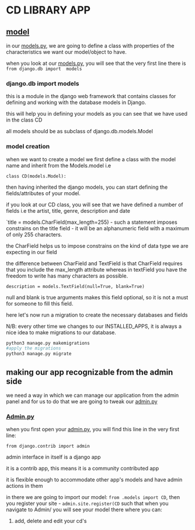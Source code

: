 # CD LIBRARY APP

## [model](./models.py)

in our [models.py](models.py), we are going to define a class with properties of the characteristics we want our model/object to have.

when you look at our [models.py](models.py), you will see that the very first line there is `from django.db import  models`

### django.db import models

this is a module in the django web framework that contains classes for defining and working with the database models in Django.

this will help you in defining your models as you can see that we have used in the class CD

all models should be as subclass of django.db.models.Model

### model creation

when we want to create a model we first define a class with the model name and inherit from the Models.model i.e

`class CD(models.Model):`

then having inherited the django models, you can start defining the fields/attributes of your model.

if you look at our CD class, you will see that we have defined a number of fields i.e the artist, title, genre, description and date

`title = models.CharField(max_length=255) - such a statement imposes constrains on the title field - it will be an alphanumeric field with a maximum of only 255 characters.

the CharField helps us to impose constrains on the kind of data type we are expecting in our field

the difference between CharField and TextField is that CharField requires that you include the max_length attribute whereas in textField you have the freedom to write has many characters as possible.

`description = models.TextField(null=True, blank=True)`

null and blank is true arguments makes this field optional, so it is not a must for someone to fill this field.

here let's now run a migration to create the necessary databases and fields

N/B: every other time we changes to our INSTALLED_APPS, it is always a nice idea to make migrations to our database.

```python
python3 manage.py makemigrations
#apply the migrations
python3 manage.py migrate
```

## making our app recognizable from the admin side

we need a way in which we can manage our application from the admin panel
and for us to do that we are going to tweak our [admin.py](admin.py)

### [Admin.py](admin.py)

when you first open your [admin.py](admin.py), you will find this line in the very first line:

`from django.contrib import admin`

admin interface in itself is a django app

it is a contrib app, this means it is a community contributed app

it is flexible enough to accommodate other app's models and have admin actions in them

in there we are going to import our model: `from .models import CD`, then you register your site - `admin.site.register(CD` such that when you navigate to Admin/ you will see your model there where you can:

1. add, delete and edit your cd's
